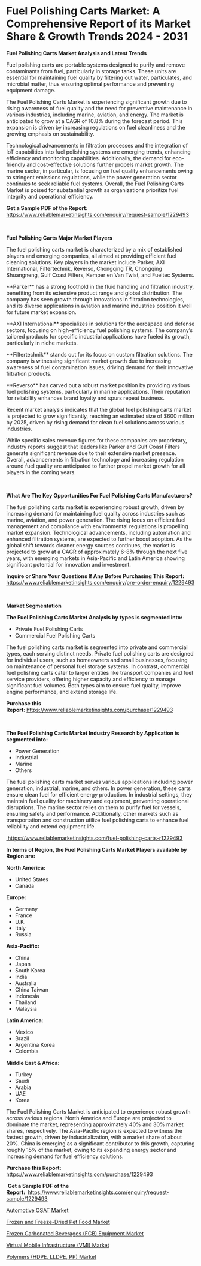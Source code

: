 <p><h1>Fuel Polishing Carts Market: A Comprehensive Report of its Market Share & Growth Trends 2024 - 2031</h1></p><p><strong>Fuel Polishing Carts Market Analysis and Latest Trends</strong></p>
<p><p>Fuel polishing carts are portable systems designed to purify and remove contaminants from fuel, particularly in storage tanks. These units are essential for maintaining fuel quality by filtering out water, particulates, and microbial matter, thus ensuring optimal performance and preventing equipment damage.</p><p>The Fuel Polishing Carts Market is experiencing significant growth due to rising awareness of fuel quality and the need for preventive maintenance in various industries, including marine, aviation, and energy. The market is anticipated to grow at a CAGR of 10.8% during the forecast period. This expansion is driven by increasing regulations on fuel cleanliness and the growing emphasis on sustainability. </p><p>Technological advancements in filtration processes and the integration of IoT capabilities into fuel polishing systems are emerging trends, enhancing efficiency and monitoring capabilities. Additionally, the demand for eco-friendly and cost-effective solutions further propels market growth. The marine sector, in particular, is focusing on fuel quality enhancements owing to stringent emissions regulations, while the power generation sector continues to seek reliable fuel systems. Overall, the Fuel Polishing Carts Market is poised for substantial growth as organizations prioritize fuel integrity and operational efficiency.</p></p>
<p><strong>Get a Sample PDF of the Report:&nbsp;</strong> <a href="https://www.reliablemarketinsights.com/enquiry/request-sample/1229493?utm_campaign=1338&utm_medium=2&utm_source=Github&utm_content=ia&utm_term=15102024&utm_id=fuel-polishing-carts">https://www.reliablemarketinsights.com/enquiry/request-sample/1229493</a></p>
<p>&nbsp;</p>
<p><strong>Fuel Polishing Carts Major Market Players</strong></p>
<p><p>The fuel polishing carts market is characterized by a mix of established players and emerging companies, all aimed at providing efficient fuel cleaning solutions. Key players in the market include Parker, AXI International, Filtertechnik, Reverso, Chongqing TR, Chongqing Shuangneng, Gulf Coast Filters, Kemper en Van Twist, and Fueltec Systems.</p><p>**Parker** has a strong foothold in the fluid handling and filtration industry, benefiting from its extensive product range and global distribution. The company has seen growth through innovations in filtration technologies, and its diverse applications in aviation and marine industries position it well for future market expansion.</p><p>**AXI International** specializes in solutions for the aerospace and defense sectors, focusing on high-efficiency fuel polishing systems. The company’s tailored products for specific industrial applications have fueled its growth, particularly in niche markets.</p><p>**Filtertechnik** stands out for its focus on custom filtration solutions. The company is witnessing significant market growth due to increasing awareness of fuel contamination issues, driving demand for their innovative filtration products.</p><p>**Reverso** has carved out a robust market position by providing various fuel polishing systems, particularly in marine applications. Their reputation for reliability enhances brand loyalty and spurs repeat business.</p><p>Recent market analysis indicates that the global fuel polishing carts market is projected to grow significantly, reaching an estimated size of $600 million by 2025, driven by rising demand for clean fuel solutions across various industries.</p><p>While specific sales revenue figures for these companies are proprietary, industry reports suggest that leaders like Parker and Gulf Coast Filters generate significant revenue due to their extensive market presence. Overall, advancements in filtration technology and increasing regulation around fuel quality are anticipated to further propel market growth for all players in the coming years.</p></p>
<p>&nbsp;</p>
<p><strong>What Are The Key Opportunities For Fuel Polishing Carts Manufacturers?</strong></p>
<p><p>The fuel polishing carts market is experiencing robust growth, driven by increasing demand for maintaining fuel quality across industries such as marine, aviation, and power generation. The rising focus on efficient fuel management and compliance with environmental regulations is propelling market expansion. Technological advancements, including automation and enhanced filtration systems, are expected to further boost adoption. As the global shift towards cleaner energy sources continues, the market is projected to grow at a CAGR of approximately 6-8% through the next five years, with emerging markets in Asia-Pacific and Latin America showing significant potential for innovation and investment.</p></p>
<p><strong>Inquire or Share Your Questions If Any Before Purchasing This Report:</strong> <a href="https://www.reliablemarketinsights.com/enquiry/pre-order-enquiry/1229493?utm_campaign=1338&utm_medium=2&utm_source=Github&utm_content=ia&utm_term=15102024&utm_id=fuel-polishing-carts">https://www.reliablemarketinsights.com/enquiry/pre-order-enquiry/1229493</a></p>
<p>&nbsp;</p>
<p><strong>Market Segmentation</strong></p>
<p><strong>The Fuel Polishing Carts Market Analysis by types is segmented into:</strong></p>
<p><ul><li>Private Fuel Polishing Carts</li><li>Commercial Fuel Polishing Carts</li></ul></p>
<p><p>The fuel polishing carts market is segmented into private and commercial types, each serving distinct needs. Private fuel polishing carts are designed for individual users, such as homeowners and small businesses, focusing on maintenance of personal fuel storage systems. In contrast, commercial fuel polishing carts cater to larger entities like transport companies and fuel service providers, offering higher capacity and efficiency to manage significant fuel volumes. Both types aim to ensure fuel quality, improve engine performance, and extend storage life.</p></p>
<p><strong>Purchase this Report:&nbsp;</strong><a href="https://www.reliablemarketinsights.com/purchase/1229493?utm_campaign=1338&utm_medium=2&utm_source=Github&utm_content=ia&utm_term=15102024&utm_id=fuel-polishing-carts">https://www.reliablemarketinsights.com/purchase/1229493</a></p>
<p>&nbsp;</p>
<p><strong>The Fuel Polishing Carts Market Industry Research by Application is segmented into:</strong></p>
<p><ul><li>Power Generation</li><li>Industrial</li><li>Marine</li><li>Others</li></ul></p>
<p><p>The fuel polishing carts market serves various applications including power generation, industrial, marine, and others. In power generation, these carts ensure clean fuel for efficient energy production. In industrial settings, they maintain fuel quality for machinery and equipment, preventing operational disruptions. The marine sector relies on them to purify fuel for vessels, ensuring safety and performance. Additionally, other markets such as transportation and construction utilize fuel polishing carts to enhance fuel reliability and extend equipment life.</p></p>
<p><a href="https://www.reliablemarketinsights.com/fuel-polishing-carts-r1229493?utm_campaign=1338&utm_medium=2&utm_source=Github&utm_content=ia&utm_term=15102024&utm_id=fuel-polishing-carts">&nbsp;https://www.reliablemarketinsights.com/fuel-polishing-carts-r1229493</a></p>
<p><strong>In terms of Region, the Fuel Polishing Carts Market Players available by Region are:</strong></p>
<p>
    <p> <strong> North America: </strong>
        <ul>
            <li>United States</li>
            <li>Canada</li>
        </ul>
        </p> 
    <p> <strong> Europe: </strong>
        <ul>
            <li>Germany</li>
            <li>France</li>
            <li>U.K.</li>
            <li>Italy</li>
            <li>Russia</li>
        </ul>
        </p> 
    <p> <strong> Asia-Pacific: </strong>
        <ul>
            <li>China</li>
            <li>Japan</li>
            <li>South Korea</li>
            <li>India</li>
            <li>Australia</li>
            <li>China Taiwan</li>
            <li>Indonesia</li>
            <li>Thailand</li>
            <li>Malaysia</li>
        </ul>
        </p> 
    <p> <strong> Latin America: </strong>
        <ul>
            <li>Mexico</li>
            <li>Brazil</li>
            <li>Argentina Korea</li>
            <li>Colombia</li>
        </ul>
        </p> 
    <p> <strong> Middle East & Africa: </strong>
        <ul>
            <li>Turkey</li>
            <li>Saudi</li>
            <li>Arabia</li>
            <li>UAE</li>
            <li>Korea</li>
        </ul>
    </p>
    </p>
<p><p>The Fuel Polishing Carts Market is anticipated to experience robust growth across various regions. North America and Europe are projected to dominate the market, representing approximately 40% and 30% market shares, respectively. The Asia-Pacific region is expected to witness the fastest growth, driven by industrialization, with a market share of about 20%. China is emerging as a significant contributor to this growth, capturing roughly 15% of the market, owing to its expanding energy sector and increasing demand for fuel efficiency solutions.</p></p>
<p><strong>Purchase this Report: </strong><a href="https://www.reliablemarketinsights.com/purchase/1229493?utm_campaign=1338&utm_medium=2&utm_source=Github&utm_content=ia&utm_term=15102024&utm_id=fuel-polishing-carts">https://www.reliablemarketinsights.com/purchase/1229493</a></p>
<p>&nbsp;<strong>Get a Sample PDF of the Report:&nbsp;&nbsp;</strong><a href="https://www.reliablemarketinsights.com/enquiry/request-sample/1229493?utm_campaign=1338&utm_medium=2&utm_source=Github&utm_content=ia&utm_term=15102024&utm_id=fuel-polishing-carts">https://www.reliablemarketinsights.com/enquiry/request-sample/1229493</a></p>
<p><strong></strong></p>
<p><p><a href="https://www.linkedin.com/pulse/exploring-automotive-osat-market-strategic-insights-growth-qi5zf?trk=public_post_embed_feed-article-content&utm_campaign=1338&utm_medium=2&utm_source=Github&utm_content=ia&utm_term=15102024&utm_id=fuel-polishing-carts">Automotive OSAT Market</a></p><p><a href="https://github.com/CliffMedina6/Market-Research-Report-List-6/blob/main/frozen-and-freeze-dried-pet-food-market.md?utm_campaign=1338&utm_medium=2&utm_source=Github&utm_content=ia&utm_term=15102024&utm_id=fuel-polishing-carts">Frozen and Freeze-Dried Pet Food Market</a></p><p><a href="https://www.linkedin.com/pulse/top-trends-transforming-frozen-carbonated-beverages-fcb-equipment-rhacf?trk=public_post_embed_feed-article-content&utm_campaign=1338&utm_medium=2&utm_source=Github&utm_content=ia&utm_term=15102024&utm_id=fuel-polishing-carts">Frozen Carbonated Beverages (FCB) Equipment Market</a></p><p><a href="https://www.linkedin.com/pulse/unveiling-market-trends-global-virtual-mobile-infrastructure-h4yqf?trk=public_post_embed_feed-article-content&utm_campaign=1338&utm_medium=2&utm_source=Github&utm_content=ia&utm_term=15102024&utm_id=fuel-polishing-carts">Virtual Mobile Infrastructure (VMI) Market</a></p><p><a href="https://github.com/libbyquberhow/Market-Research-Report-List-1/blob/main/polymers-hdpe-lldpe-pp-market.md?utm_campaign=1338&utm_medium=2&utm_source=Github&utm_content=ia&utm_term=15102024&utm_id=fuel-polishing-carts">Polymers (HDPE, LLDPE, PP) Market</a></p></p>